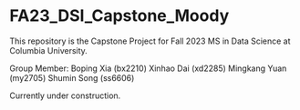 # FA23_DSI_Capstone_Moody

This repository is the Capstone Project for Fall 2023 MS in Data Science at Columbia University.

Group Member:
Boping Xia (bx2210)
Xinhao Dai (xd2285)
Mingkang Yuan (my2705)
Shumin Song (ss6606)

Currently under construction.
